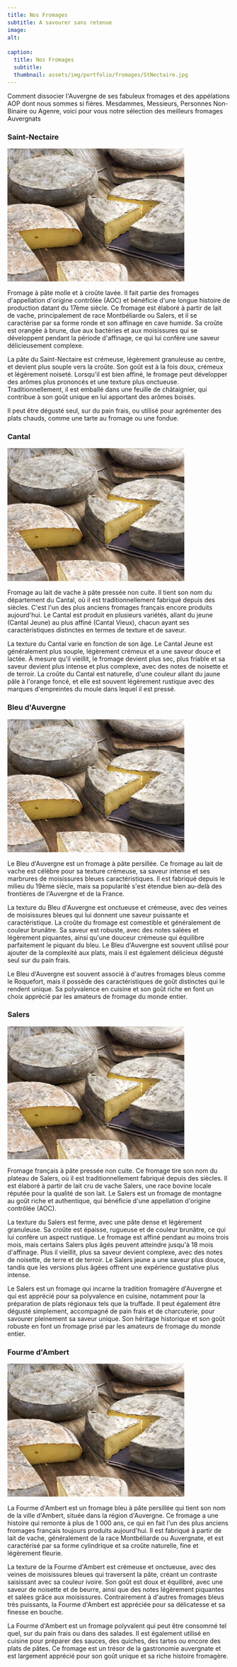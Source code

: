 ```yaml
---
title: Nos Fromages
subtitle: A savourer sans retenue
image: 
alt: 

caption:
  title: Nos Fromages
  subtitle: 
  thumbnail: assets/img/portfolio/fromages/StNectaire.jpg
---
```

Comment dissocier l'Auvergne de ses fabuleux fromages et des appélations AOP dont nous sommes si fières. Mesdammes, Messieurs, Personnes Non-Binaire ou Agenre, voici pour vous notre sélection des meilleurs fromages Auvergnats

### Saint-Nectaire

![Saint-Nectaire](assets/img/portfolio/fromages/StNectaire.jpg)

Fromage à pâte molle et à croûte lavée. Il fait partie des fromages d'appellation d'origine contrôlée (AOC) et bénéficie d'une longue histoire de production datant du 17ème siècle. Ce fromage est élaboré à partir de lait de vache, principalement de race Montbéliarde ou Salers, et il se caractérise par sa forme ronde et son affinage en cave humide. Sa croûte est orangée à brune, due aux bactéries et aux moisissures qui se développent pendant la période d'affinage, ce qui lui confère une saveur délicieusement complexe.

La pâte du Saint-Nectaire est crémeuse, légèrement granuleuse au centre, et devient plus souple vers la croûte. Son goût est à la fois doux, crémeux et légèrement noiseté. Lorsqu'il est bien affiné, le fromage peut développer des arômes plus prononcés et une texture plus onctueuse. Traditionnellement, il est emballé dans une feuille de châtaignier, qui contribue à son goût unique en lui apportant des arômes boisés.

Il peut être dégusté seul, sur du pain frais, ou utilisé pour agrémenter des plats chauds, comme une tarte au fromage ou une fondue.

### Cantal

![Cantal](assets/img/portfolio/fromages/StNectaire.jpg)

Fromage au lait de vache à pâte pressée non cuite. Il tient son nom du département du Cantal, où il est traditionnellement fabriqué depuis des siècles. C'est l'un des plus anciens fromages français encore produits aujourd'hui. Le Cantal est produit en plusieurs variétés, allant du jeune (Cantal Jeune) au plus affiné (Cantal Vieux), chacun ayant ses caractéristiques distinctes en termes de texture et de saveur.

La texture du Cantal varie en fonction de son âge. Le Cantal Jeune est généralement plus souple, légèrement crémeux et a une saveur douce et lactée. À mesure qu'il vieillit, le fromage devient plus sec, plus friable et sa saveur devient plus intense et plus complexe, avec des notes de noisette et de terroir. La croûte du Cantal est naturelle, d'une couleur allant du jaune pâle à l'orange foncé, et elle est souvent légèrement rustique avec des marques d'empreintes du moule dans lequel il est pressé.

### Bleu d'Auvergne

![Bleu d'Auvergne](assets/img/portfolio/fromages/StNectaire.jpg)

Le Bleu d'Auvergne est un fromage à pâte persillée. Ce fromage au lait de vache est célèbre pour sa texture crémeuse, sa saveur intense et ses marbrures de moisissures bleues caractéristiques. Il est fabriqué depuis le milieu du 19ème siècle, mais sa popularité s'est étendue bien au-delà des frontières de l'Auvergne et de la France.

La texture du Bleu d'Auvergne est onctueuse et crémeuse, avec des veines de moisissures bleues qui lui donnent une saveur puissante et caractéristique. La croûte du fromage est comestible et généralement de couleur brunâtre. Sa saveur est robuste, avec des notes salées et légèrement piquantes, ainsi qu'une douceur crémeuse qui équilibre parfaitement le piquant du bleu. Le Bleu d'Auvergne est souvent utilisé pour ajouter de la complexité aux plats, mais il est également délicieux dégusté seul sur du pain frais.

Le Bleu d'Auvergne est souvent associé à d'autres fromages bleus comme le Roquefort, mais il possède des caractéristiques de goût distinctes qui le rendent unique. Sa polyvalence en cuisine et son goût riche en font un choix apprécié par les amateurs de fromage du monde entier.

### Salers

![Salers](assets/img/portfolio/fromages/StNectaire.jpg)

Fromage français à pâte pressée non cuite. Ce fromage tire son nom du plateau de Salers, où il est traditionnellement fabriqué depuis des siècles. Il est élaboré à partir de lait cru de vache Salers, une race bovine locale réputée pour la qualité de son lait. Le Salers est un fromage de montagne au goût riche et authentique, qui bénéficie d'une appellation d'origine contrôlée (AOC).

La texture du Salers est ferme, avec une pâte dense et légèrement granuleuse. Sa croûte est épaisse, rugueuse et de couleur brunâtre, ce qui lui confère un aspect rustique. Le fromage est affiné pendant au moins trois mois, mais certains Salers plus âgés peuvent atteindre jusqu'à 18 mois d'affinage. Plus il vieillit, plus sa saveur devient complexe, avec des notes de noisette, de terre et de terroir. Le Salers jeune a une saveur plus douce, tandis que les versions plus âgées offrent une expérience gustative plus intense.

Le Salers est un fromage qui incarne la tradition fromagère d'Auvergne et qui est apprécié pour sa polyvalence en cuisine, notamment pour la préparation de plats régionaux tels que la truffade. Il peut également être dégusté simplement, accompagné de pain frais et de charcuterie, pour savourer pleinement sa saveur unique. Son héritage historique et son goût robuste en font un fromage prisé par les amateurs de fromage du monde entier.

### Fourme d'Ambert

![Fourme d'Armbert](assets/img/portfolio/fromages/StNectaire.jpg)

La Fourme d'Ambert est un fromage bleu à pâte persillée qui tient son nom de la ville d'Ambert, située dans la région d'Auvergne. Ce fromage a une histoire qui remonte à plus de 1 000 ans, ce qui en fait l'un des plus anciens fromages français toujours produits aujourd'hui. Il est fabriqué à partir de lait de vache, généralement de la race Montbéliarde ou Auvergnate, et est caractérisé par sa forme cylindrique et sa croûte naturelle, fine et légèrement fleurie.

La texture de la Fourme d'Ambert est crémeuse et onctueuse, avec des veines de moisissures bleues qui traversent la pâte, créant un contraste saisissant avec sa couleur ivoire. Son goût est doux et équilibré, avec une saveur de noisette et de beurre, ainsi que des notes légèrement piquantes et salées grâce aux moisissures. Contrairement à d'autres fromages bleus très puissants, la Fourme d'Ambert est appréciée pour sa délicatesse et sa finesse en bouche.

La Fourme d'Ambert est un fromage polyvalent qui peut être consommé tel quel, sur du pain frais ou dans des salades. Il est également utilisé en cuisine pour préparer des sauces, des quiches, des tartes ou encore des plats de pâtes. Ce fromage est un trésor de la gastronomie auvergnate et est largement apprécié pour son goût unique et sa riche histoire fromagère.